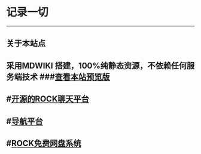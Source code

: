 # 记录一切

------------------------------------------------------------------------------------------------

## 关于本站点
 采用MDWIKI 搭建，100%纯静态资源，不依赖任何服务端技术 
###[查看本站预览版](https://git.moshoubot.net/#!index.md)
------------------------------------------------------------------------------------------------
#[开源的ROCK聊天平台](https://rock.wows.today)
------------------------------------------------------------------------------------------------

#[导航平台](https://yfwow.xyz)
------------------------------------------------------------------------------------------------

#[ROCK免费网盘系统](https://wp.moshoubot.com)
------------------------------------------------------------------------------------------------



